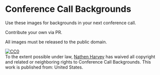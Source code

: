 # Conference Call Backgrounds

Use these images for backgrounds in your next conference call.

Contribute your own via PR.

All images must be released to the public domain.

<p xmlns:dct="http://purl.org/dc/terms/" xmlns:vcard="http://www.w3.org/2001/vcard-rdf/3.0#">
  <a rel="license"
     href="http://creativecommons.org/publicdomain/zero/1.0/">
    <img src="http://i.creativecommons.org/p/zero/1.0/88x31.png" style="border-style: none;" alt="CC0" />
  </a>
  <br />
  To the extent possible under law,
  <a rel="dct:publisher"
     href="https://github.com/nathenharvey/zoom-backgrounds">
    <span property="dct:title">Nathen Harvey</span></a>
  has waived all copyright and related or neighboring rights to
  <span property="dct:title">Conference Call Backgrounds</span>.
This work is published from:
<span property="vcard:Country" datatype="dct:ISO3166"
      content="US" about="https://github.com/nathenharvey/zoom-backgrounds">
  United States</span>.
</p>
